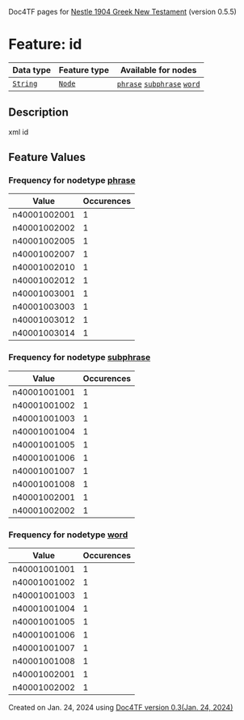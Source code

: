 Doc4TF pages for [Nestle 1904 Greek New Testament](https://github.com/saulocantanhede/tfgreek2/tree/master/tf) (version 0.5.5)
# Feature: id
Data type|Feature type|Available for nodes
---|---|---
[`String`](featurebydatatype.md#string)|[`Node`](featurebytype.md#node)| [`phrase`](featurebynodetype.md#phrase)  [`subphrase`](featurebynodetype.md#subphrase)  [`word`](featurebynodetype.md#word) 
## Description
xml id
## Feature Values
### Frequency for nodetype [phrase](featurebynodetype.md#phrase)
Value|Occurences
---|---
n40001002001|1
n40001002002|1
n40001002005|1
n40001002007|1
n40001002010|1
n40001002012|1
n40001003001|1
n40001003003|1
n40001003012|1
n40001003014|1
### Frequency for nodetype [subphrase](featurebynodetype.md#subphrase)
Value|Occurences
---|---
n40001001001|1
n40001001002|1
n40001001003|1
n40001001004|1
n40001001005|1
n40001001006|1
n40001001007|1
n40001001008|1
n40001002001|1
n40001002002|1
### Frequency for nodetype [word](featurebynodetype.md#word)
Value|Occurences
---|---
n40001001001|1
n40001001002|1
n40001001003|1
n40001001004|1
n40001001005|1
n40001001006|1
n40001001007|1
n40001001008|1
n40001002001|1
n40001002002|1
 

Created on Jan. 24, 2024 using [Doc4TF  version 0.3(Jan. 24, 2024)](https://github.com/tonyjurg/Doc4TF) 